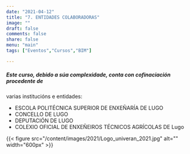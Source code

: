```yaml
---
date: "2021-04-12"
title: "7. ENTIDADES COLABORADORAS"
image: ""
draft: false
comments: false
share: false
menu: "main"
tags: ["Eventos","Cursos","BIM"]

---
```


##### Este curso, debido a súa complexidade, conta con cofinaciación procedente de
varias institucións e entidades:

* ESCOLA POLITÉCNICA SUPERIOR DE ENXEÑARÍA DE LUGO
* CONCELLO DE LUGO
* DEPUTACIÓN DE LUGO
* COLEXIO OFICIAL DE ENXEÑEIROS TÉCNICOS AGRÍCOLAS DE Lugo

{{< figure src="/content/images/2021/Logo_univeran_2021.jpg" alt="" width="600px" >}}
